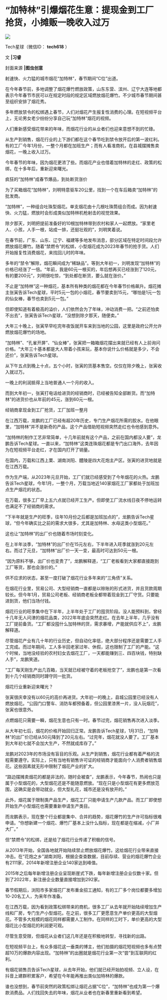# “加特林”引爆烟花生意：提现金到工厂抢货，小摊贩一晚收入过万

![](https://inews.gtimg.com/newsapp_bt/0/15638687229/1000)

Tech星球（微信ID： **tech618** ）

文 **|习睿**

封面来源 **|图虫创意**

射速快、火力猛的城市烟花“加特林”，春节期间“C位”出道。

在今年春节前，多地调整了烟花爆竹燃放政策，山东东营、滨州、辽宁大连等地都表示今年春节市民可以在规定时段的规定区域燃放烟花爆竹。不少城市春节期间甚至组织安排了烟花秀。

多年燃放禁令的松绑遇上春节，人们对烟花产生报复性消费的心理。在短视频平台上，无论男女老少纷纷分享自己玩“加特林”烟花的视频。

人们重新感受烟花带来的年味，而烟花行业的从业者们也迎来意想不到的忙碌。

从生产到销售，烟花行业的上下游们都在这个春节吃到禁令放开后的第一波红利。有的工厂今年1月份，一整个月都在加班生产；而有人看准商机，在县城摆摊售卖烟花，一晚上收入过万。

今年春节的年味，因为烟花更浓了些。而烟花产业也借着加特林的走红、政策的松绑，在十多年后，重新迎来曙光。

疯狂的“加特林”成春节爆品，到处断货涨价

为了买箱烟花“加特林”，刘明特意驱车20公里，找到一个在车后箱卖“加特林”的批发商。

“加特林”，一种组合吐珠型烟花。单支烟花由十几根吐珠筒组合而成。因为射速快、火力猛，燃放时会形成类似加特林机枪射击的视觉效果。

除夕那天，刘明把提前准备好的10根加特林带到农村和家人一起燃放。“家里老人、小孩，人手一根，站成一排，还挺壮观的”，刘明笑着说。

在春节前，广东、山东、辽宁、福建等多地发布消息，部分区域在特定时间段允许燃放烟花爆竹。随着“禁燃令”的松绑，小型烟花成为2023年春节的抢手货。人们开始报复性消费烟花，来找回儿时的年味。

多年的“禁令”解除，烟花瞬间成为“稀缺品”。等到大年初一，刘明发现“加特林”的价格已经涨了一倍。“年前，我是60元一根买的，年后想再买已经涨到了120元，有的要200元”，刘明很吃惊，“到处都在断货，要么就在涨价。”

不止是“加特林”这一种烟花，基本所有种类的烟花都在今年春节价格飙升。烟花摊主张寅告诉Tech星球，平时5元一包的小烟花，春节要卖到15元，“哪怕是1元一包的仙女棒，春节也卖到5元一包。”

但即使知道有着极高的溢价，人们依然会为了年味，冲动消费一把。“之前还怕卖不出去”，张寅告诉Tech星球，“没想到除夕那天，随便卖。”

大年三十晚上，张寅早早吃完年夜饭就开车来到当地的公园，这里是政府公开允许燃放烟花爆竹的场地。

“加特林”、“孔雀开屏”、“仙女棒”，张寅把一箱箱烟花摆出来就已经有人上前询问价格。“大年三十基本都是大人带着小孩来玩，基本你说什么价格就是多少，不会还价”，张寅告诉Tech星球。

从下午五点到晚上十点，五个小时，张寅的货基本售空。仅仅在除夕晚上，张寅收入就过万。

一晚上的利润抵得上当地普通人一个月的收入。

而到大年初一，张寅打电话给进货的经销商时，已经被告知全部断货。而“加特林”的进货价也从年前的45元，涨到60元一根。

经销商拿现金到工厂抢货，工厂加班一整月

在江西万载，龙鹏的工厂已经有超20年历史，专门生产烟花所需的胶水。在他眼里，“加特林”并不是新奇的产品，这个产品借助短视频突然走红也令他感到意外。

“加特林的制作工艺非常简单，十几年前就有这个产品，之前在国内都没人要”，龙鹏告诉Tech星球。一直以来，“加特林”这类连珠烟花都是专门出口海外，去年因为在短视频平台走红，才在国内打开了销量。

在国内，万载和江西上栗、湖南浏阳、醴陵是四大花炮主产区。张寅的进货地就是在江西万载。

作为生产端，从2023年元旦开始，工厂们就已经感受到了今年烟花的火热。龙鹏告诉Tech星球，今年1月，一整个月，万载当地近140家烟花工厂家都处于加班加点生产烟花的状态。

在万载，很多工厂早上五六点就已经开工生产。但即使工厂流水线日夜不停地运转也满足不了经销商的需求。

“下半年就是生产的旺季，往年10月份之后都是加班加点的”，龙鹏告诉Tech星球，“但今年确实比之前的需求大很多，尤其是加特林、水母这类小型烟花。”

这也让“加特林”的出厂价也随着市场时刻变化。

在上半年淡季，“加特林”的出厂价在15元左右，下半年进入旺季就涨到20元左右。而过了元旦，“加特林”出厂价一天一变，最高时可达到50元一根。

“因为原料不够，出厂价也变贵了”，龙鹏解释道，“工厂老板看到大家都直接跑到工厂等货，那也会涨价的。”

供不应求的状态，甚至一度打破了烟花行业多年来的“三角债”关系。

在烟花行业里，贸易公司、大型经销商一直都是以赊账的形式进货，并且货款周期较长。但今年1月，贸易公司老板、经销商老板全都带着现金到工厂守货。只要能进到货，他们当场付钱。

烟花行业的旺季集中在下半年，上半年处于工厂的囤货阶段。没人能预料到，曾经十几年无人问津的烟花品类，2022年年底会突然走红。在去年上半年，几乎没有工厂提前备货。“工厂都没囤什么加特林的货，需求暴增，产能就供应不上”，龙鹏解释道。

尽管烟花产业有几十年的行业历史，但自动化率低，绝大部分程序还是需要工人手工完成。而过年期间，工人多半回老家过年、休假，这也限制了工厂的产能。“这个时候，当地没经验的农村妇女去烟花工厂，一天都能赚到三、四百块钱，特别缺人手”，龙鹏笑道。

“工厂每天刚生产出几百箱，当天就已经被守着的老板抢空了”，龙鹏也是第一次看到十几个经销商同时蹲守同一批货。

烟花行业重新迎来曙光？

张寅很庆幸没有以60元的高价再进货。大年初一的晚上，县城公园里已经没有人燃放烟花。“公园门口警车、消防车都预备着，但公园里漆黑一片，没人玩烟花”，张寅也很意外。

点燃烟花只需要一瞬，烟花生意也只有一时。春节过完，烟花销售再次进入淡季。

从大年初七后，烟花的价格开始回归正常。龙鹏告诉Tech星球，1月31日，“加特林”的出厂价已经从50元降到了20元左右。“过完年，烟花就没人要了。工厂基本到大年初七就不会加大生产，不然就成库存了。”

龙鹏对2023年的市场没有盲目的乐观。从生产到销售，烟花行业都有着严格的流程需要遵守。实际上，只有当地有销售许可证的经销商才能面向个人消费者销售烟花。这些因素就无形中限制了烟花产业的扩大。

“路边摆摊卖烟花的都是非法的，随时会被查”，龙鹏表示，今年春节，热闹也只是属于小型烟花的，大型烟花还是不能随意燃放。“现在只是小型烟花有更多燃放范围，这确实是会带动就业，但大型礼花，城市还是没有放开的。”

此外，烟花属于限制类产品生产，烟花工厂只能申请生产几款产品。而工厂即使想开始生产小型烟花也需要重新申请生产类目。

而龙鹏表示，现在整个行业都是集中、合并的趋势，烟花爆竹的生产许可指标很难申请。“你想新建一个烟花、爆竹厂基本上没什么指标，现在都是在缩减，小厂并大厂。”

但“禁燃令”的松绑，还是给了烟花行业传递了积极的信号。

从2013年开始，全国各地就开始陆续禁止燃放烟花爆竹。这给烟花行业带来直接冲击。在“花炮之乡”湖南浏阳，根据企查查数据，目前存续、营业的烟花爆竹企业有2111家，2014年新增注册企业140家达到峰值。

2015年之后每年新增注册企业呈现断崖式下跌，每年新增注册企业仅数十家。但到了2022年，新注册企业数量直接增加到292家。

春节假期后，浏阳市多家烟花厂发布重金招工通知，有的工厂多个岗位都要多增加10-20名工人，为来年作准备。

在江西万载，因为看到政策松绑带来的商机，很多工厂从去年就开始陆续增加生产线和厂房，专门生产小型烟花。在之前，很多工厂更愿意生产单价更高的大型烟花。不管多大规模的烟花同样都需要人工制作。在同样的工时下，单价更高的大型烟花比小型烟花的利润更可观。

尽管生意受限，但烟花从业者们这几年还是在积极地转型，寻找新的出路。

在短视频平台上，有众多烟花这一垂类的博主，他们拍摄的烟花短视频也多有点赞超10万的爆款内容出现。“加特林”的出圈就是烟花行业第一次“尝”到互联网的红利。

有烟花销售员告诉Tech星球，从去年开始，他们就已经开始拍视频、立人设，在抖音上建群积累客户，希望在今年能再推出类似加特林的爆款。

谁也没想到，春节前突然的政策松绑让烟花占据“C位”，“加特林”也成为第一个爆款消费品。人们找回失去的年味，烟花从业者也在新春里重新看到希望。

